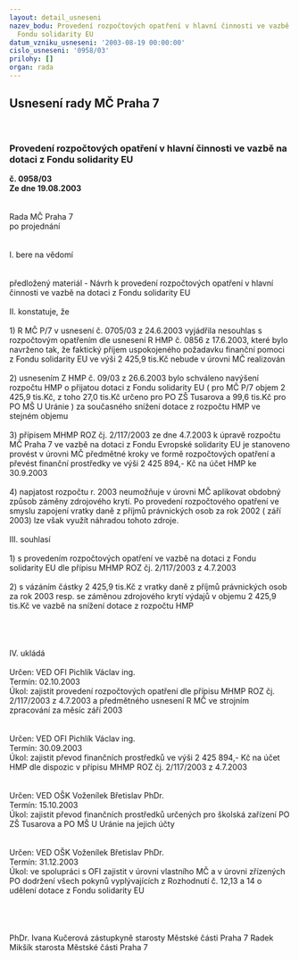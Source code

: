 ```yaml
---
layout: detail_usneseni
nazev_bodu: Provedení rozpočtových opatření v hlavní činnosti ve vazbě na dotaci z
  Fondu solidarity EU
datum_vzniku_usneseni: '2003-08-19 00:00:00'
cislo_usneseni: '0958/03'
prilohy: []
organ: rada
---
```

<div id="ucUsn_pList" class="usn">
	<span><h2>Usnesení rady MČ Praha 7 </h2>
<br></span><div class="standBody">
<span><h3>Provedení rozpočtových opatření v hlavní činnosti ve vazbě na dotaci z Fondu solidarity EU</h3></span><div class="center">
		<strong>č. 0958/03</strong><br>
	</div>
<div class="center">
		<strong>Ze dne 19.08.2003</strong><br><br>
	</div>
<br>Rada MČ Praha 7<br>po projednání<br><br><br>I.	bere na vědomí<br><br> <br>předložený materiál - Návrh k provedení rozpočtových opatření v hlavní činnosti ve vazbě na dotaci z Fondu solidarity EU<br><br>II.	konstatuje, že <br><br>1) R MČ P/7 v usnesení č. 0705/03 z 24.6.2003 vyjádřila nesouhlas s rozpočtovým opatřením dle usnesení R HMP č. 0856 z 17.6.2003, které bylo navrženo tak, že faktický příjem uspokojeného požadavku finanční pomoci z Fondu solidarity EU ve výši 2 425,9 tis.Kč nebude v úrovni MČ realizován<br><br>2) usnesením Z HMP č. 09/03 z 26.6.2003 bylo schváleno navýšení rozpočtu HMP o přijatou dotaci z Fondu solidarity EU ( pro MČ P/7 objem 2 425,9 tis.Kč, z toho 27,0 tis.Kč určeno pro PO ZŠ Tusarova a 99,6 tis.Kč pro PO MŠ U Uránie ) za současného snížení dotace z rozpočtu HMP ve stejném objemu <br><br>3) přípisem MHMP ROZ čj. 2/117/2003 ze dne 4.7.2003 k úpravě rozpočtu MČ Praha 7 ve vazbě na dotaci z Fondu Evropské solidarity EU je stanoveno provést v úrovni MČ předmětné kroky ve formě rozpočtových opatření a převést finanční prostředky ve výši 2 425 894,- Kč na účet HMP ke 30.9.2003<br><br>4) napjatost rozpočtu r. 2003 neumožňuje v úrovni MČ aplikovat obdobný způsob záměny zdrojového krytí. Po provedení rozpočtového opatření ve smyslu zapojení vratky daně z příjmů právnických osob za rok 2002 ( září 2003) lze však využít náhradou tohoto zdroje.<br><br>III.	souhlasí <br><br>1) s provedením rozpočtových opatření ve vazbě na dotaci z Fondu solidarity EU dle přípisu MHMP ROZ čj. 2/117/2003 z 4.7.2003<br><br>2) s vázáním částky 2 425,9 tis.Kč z vratky daně z příjmů právnických osob za rok 2003 resp. se záměnou zdrojového krytí výdajů v objemu 2 425,9 tis.Kč ve vazbě na snížení dotace z rozpočtu HMP <br><br><br><br><br>IV.	ukládá <br><br>Určen:	VED OFI Pichlík Václav ing.<br>Termín: 02.10.2003<br>Úkol:	zajistit provedení rozpočtových opatření dle přípisu MHMP ROZ čj. 2/117/2003 z 4.7.2003 a předmětného usnesení R MČ ve strojním zpracování za měsíc září 2003<br> <br><br>Určen:	VED OFI Pichlík Václav ing.<br>Termín: 30.09.2003<br>Úkol:	zajistit převod finančních prostředků ve výši 2 425 894,- Kč na účet HMP  dle dispozic v přípisu MHMP ROZ čj. 2/117/2003 z 4.7.2003<br> <br><br>Určen:	VED OŠK Voženílek Břetislav PhDr.<br>Termín: 15.10.2003<br>Úkol:	zajistit převod finančních prostředků určených pro školská zařízení PO ZŠ Tusarova a PO MŠ U Uránie na jejich účty<br> <br><br>Určen:	VED OŠK Voženílek Břetislav PhDr.<br>Termín: 31.12.2003<br>Úkol:	ve spolupráci s OFI zajistit v úrovni vlastního MČ a v úrovni zřízených PO dodržení všech pokynů vyplývajících z Rozhodnutí č. 12,13 a 14 o udělení dotace z Fondu solidarity EU<br> <br><br> <br>	<br>PhDr. Ivana Kučerová zástupkyně starosty Městské části Praha 7	 Radek Mikšík starosta Městské části Praha 7<br>	<br><br>
</div>
</div>